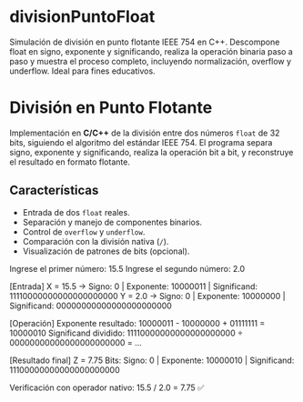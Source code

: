 # divisionPuntoFloat
Simulación de división en punto flotante IEEE 754 en C++. Descompone float en signo, exponente y significando, realiza la operación binaria paso a paso y muestra el proceso completo, incluyendo normalización, overflow y underflow. Ideal para fines educativos.

# División en Punto Flotante

Implementación en **C/C++** de la división entre dos números `float` de 32 bits, siguiendo el algoritmo del estándar IEEE 754. El programa separa signo, exponente y significando, realiza la operación bit a bit, y reconstruye el resultado en formato flotante.

## Características

- Entrada de dos `float` reales.
- Separación y manejo de componentes binarios.
- Control de `overflow` y `underflow`.
- Comparación con la división nativa (`/`).
- Visualización de patrones de bits (opcional).

Ingrese el primer número: 15.5
Ingrese el segundo número: 2.0

[Entrada]
X = 15.5 -> Signo: 0 | Exponente: 10000011 | Significand: 11110000000000000000000
Y = 2.0  -> Signo: 0 | Exponente: 10000000 | Significand: 00000000000000000000000

[Operación]
Exponente resultado: 10000011 - 10000000 + 01111111 = 10000010
Significand dividido: 11110000000000000000000 ÷ 00000000000000000000000 = ...

[Resultado final]
Z = 7.75
Bits: Signo: 0 | Exponente: 10000010 | Significand: 11100000000000000000000

Verificación con operador nativo: 15.5 / 2.0 = 7.75 ✅
